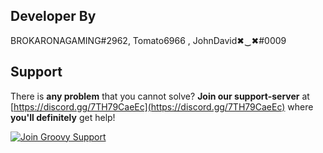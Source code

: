 ## Developer By 

BROKARONAGAMING#2962, Tomato6966 , JohnDavid✖‿✖#0009

## Support

There is **any problem** that you cannot solve? **Join our support-server** at [https://discord.gg/7TH79CaeEc](https://discord.gg/7TH79CaeEc) where **you'll definitely** get help!

[![Join Groovy Support](https://discordapp.com/api/guilds/832649080735137802/embed.png?style=banner2)](https://discord.gg/7TH79CaeEc)
